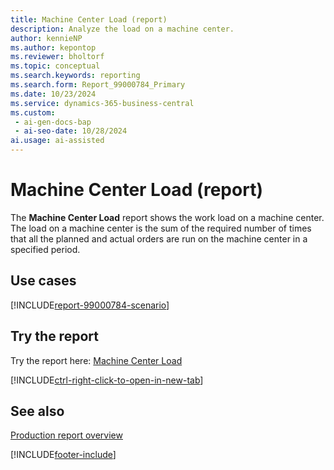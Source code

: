 ```yaml
---
title: Machine Center Load (report)
description: Analyze the load on a machine center.
author: kennieNP
ms.author: kepontop
ms.reviewer: bholtorf
ms.topic: conceptual
ms.search.keywords: reporting
ms.search.form: Report_99000784_Primary
ms.date: 10/23/2024
ms.service: dynamics-365-business-central
ms.custom:
 - ai-gen-docs-bap
 - ai-seo-date: 10/28/2024
ai.usage: ai-assisted
---
```


# Machine Center Load (report)

The **Machine Center Load** report shows the work load on a machine center. The load on a machine center is the sum of the required number of times that all the planned and actual orders are run on the machine center in a specified period.

## Use cases

[!INCLUDE[report-99000784-scenario](../includes/report-99000784-scenario-include.md)]

<!-- 

Prompt

Below is a report in an ERP system. Provide 3-4 use cases for different personas working with production or manufacturing.

Format like this:    
  
As a <persona>, use the report to    
* use case 1  
* use case 2    

Do not capitalize the persona names. 

Do not start lines with "Use the data to"

## Report name
Machine Center Load

## Report description

### What the report does

### Use cases
Analyze the load on a machine center.

Please include your data sources and URLs

-->

## Try the report

Try the report here: [Machine Center Load](https://businesscentral.dynamics.com?report=99000784)

[!INCLUDE[ctrl-right-click-to-open-in-new-tab](../includes/ctrl-right-click-to-open-in-new-tab.md)]

## See also

[Production report overview](../production-reports.md)

[!INCLUDE[footer-include](../includes/footer-banner.md)]